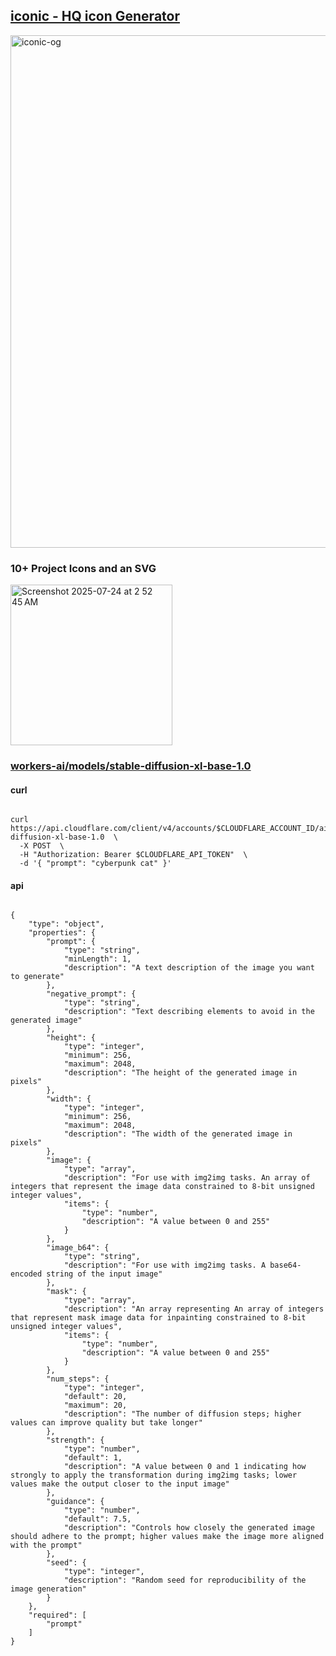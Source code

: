 ## <a href="https://iconic.jessejesse.xyz">iconic - HQ icon Generator</a>

<img width="1440" height="820" alt="iconic-og" src="https://github.com/user-attachments/assets/5519f71b-8b89-4d1c-96d7-084bf7636f05" />

### 10+ Project Icons and an SVG

<img width="259" height="257" alt="Screenshot 2025-07-24 at 2 52 45 AM" src="https://github.com/user-attachments/assets/8cf570dc-8ae9-44b3-a0d1-e753a9c134f8" />

### <a href="https://developers.cloudflare.com/workers-ai/models/stable-diffusion-xl-base-1.0/">workers-ai/models/stable-diffusion-xl-base-1.0</a>

#### curl
```

curl https://api.cloudflare.com/client/v4/accounts/$CLOUDFLARE_ACCOUNT_ID/ai/run/@cf/stabilityai/stable-diffusion-xl-base-1.0  \
  -X POST  \
  -H "Authorization: Bearer $CLOUDFLARE_API_TOKEN"  \
  -d '{ "prompt": "cyberpunk cat" }'
```

#### api

```

{
    "type": "object",
    "properties": {
        "prompt": {
            "type": "string",
            "minLength": 1,
            "description": "A text description of the image you want to generate"
        },
        "negative_prompt": {
            "type": "string",
            "description": "Text describing elements to avoid in the generated image"
        },
        "height": {
            "type": "integer",
            "minimum": 256,
            "maximum": 2048,
            "description": "The height of the generated image in pixels"
        },
        "width": {
            "type": "integer",
            "minimum": 256,
            "maximum": 2048,
            "description": "The width of the generated image in pixels"
        },
        "image": {
            "type": "array",
            "description": "For use with img2img tasks. An array of integers that represent the image data constrained to 8-bit unsigned integer values",
            "items": {
                "type": "number",
                "description": "A value between 0 and 255"
            }
        },
        "image_b64": {
            "type": "string",
            "description": "For use with img2img tasks. A base64-encoded string of the input image"
        },
        "mask": {
            "type": "array",
            "description": "An array representing An array of integers that represent mask image data for inpainting constrained to 8-bit unsigned integer values",
            "items": {
                "type": "number",
                "description": "A value between 0 and 255"
            }
        },
        "num_steps": {
            "type": "integer",
            "default": 20,
            "maximum": 20,
            "description": "The number of diffusion steps; higher values can improve quality but take longer"
        },
        "strength": {
            "type": "number",
            "default": 1,
            "description": "A value between 0 and 1 indicating how strongly to apply the transformation during img2img tasks; lower values make the output closer to the input image"
        },
        "guidance": {
            "type": "number",
            "default": 7.5,
            "description": "Controls how closely the generated image should adhere to the prompt; higher values make the image more aligned with the prompt"
        },
        "seed": {
            "type": "integer",
            "description": "Random seed for reproducibility of the image generation"
        }
    },
    "required": [
        "prompt"
    ]
}

```
